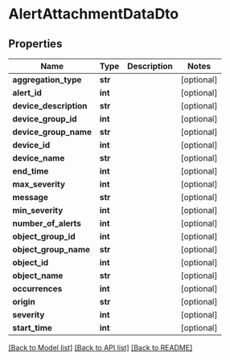 # AlertAttachmentDataDto

## Properties
Name | Type | Description | Notes
------------ | ------------- | ------------- | -------------
**aggregation_type** | **str** |  | [optional] 
**alert_id** | **int** |  | [optional] 
**device_description** | **str** |  | [optional] 
**device_group_id** | **int** |  | [optional] 
**device_group_name** | **str** |  | [optional] 
**device_id** | **int** |  | [optional] 
**device_name** | **str** |  | [optional] 
**end_time** | **int** |  | [optional] 
**max_severity** | **int** |  | [optional] 
**message** | **str** |  | [optional] 
**min_severity** | **int** |  | [optional] 
**number_of_alerts** | **int** |  | [optional] 
**object_group_id** | **int** |  | [optional] 
**object_group_name** | **str** |  | [optional] 
**object_id** | **int** |  | [optional] 
**object_name** | **str** |  | [optional] 
**occurrences** | **int** |  | [optional] 
**origin** | **str** |  | [optional] 
**severity** | **int** |  | [optional] 
**start_time** | **int** |  | [optional] 

[[Back to Model list]](../README.md#documentation-for-models) [[Back to API list]](../README.md#documentation-for-api-endpoints) [[Back to README]](../README.md)


